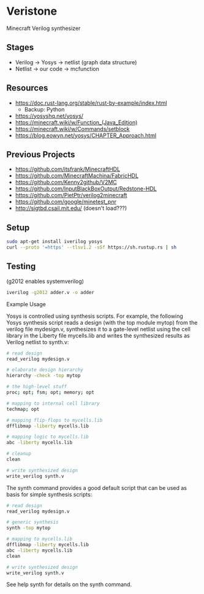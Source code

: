 # Veristone

Minecraft Verilog synthesizer

## Stages
 - Verilog -> Yosys -> netlist (graph data structure)
 - Netlist -> our code -> mcfunction

## Resources
 - https://doc.rust-lang.org/stable/rust-by-example/index.html
    - Backup: Python
 - https://yosyshq.net/yosys/
 - https://minecraft.wiki/w/Function_(Java_Edition)
 - https://minecraft.wiki/w/Commands/setblock
 - https://blog.eowyn.net/yosys/CHAPTER_Approach.html

## Previous Projects
 - https://github.com/itsfrank/MinecraftHDL
 - https://github.com/MinecraftMachina/FabricHDL
 - https://github.com/Kenny2github/V2MC
 - https://github.com/InputBlackBoxOutput/Redstone-HDL
 - https://github.com/PietPtr/verilog2minecraft
 - https://github.com/google/minetest_pnr
 - http://sigtbd.csail.mit.edu/ (doesn't load???)

## Setup

```bash
sudo apt-get install iverilog yosys
curl --proto '=https' --tlsv1.2 -sSf https://sh.rustup.rs | sh
```

## Testing

(g2012 enables systemverilog)
```bash
iverilog -g2012 adder.v -o adder
```

Example Usage

Yosys is controlled using synthesis scripts. For example, the following Yosys synthesis script reads a design (with the top module mytop) from the verilog file mydesign.v, synthesizes it to a gate-level netlist using the cell library in the Liberty file mycells.lib and writes the synthesized results as Verilog netlist to synth.v:

```bash
# read design
read_verilog mydesign.v

# elaborate design hierarchy
hierarchy -check -top mytop

# the high-level stuff
proc; opt; fsm; opt; memory; opt

# mapping to internal cell library
techmap; opt

# mapping flip-flops to mycells.lib
dfflibmap -liberty mycells.lib

# mapping logic to mycells.lib
abc -liberty mycells.lib

# cleanup
clean

# write synthesized design
write_verilog synth.v
```

The synth command provides a good default script that can be used as basis for simple synthesis scripts:

```bash
# read design
read_verilog mydesign.v

# generic synthesis
synth -top mytop

# mapping to mycells.lib
dfflibmap -liberty mycells.lib
abc -liberty mycells.lib
clean

# write synthesized design
write_verilog synth.v
```

See help synth for details on the synth command. 